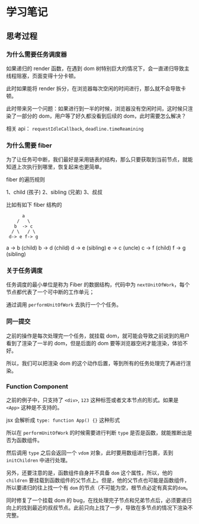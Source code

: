 # 学习笔记

## 思考过程

### 为什么需要任务调度器

如果递归的 render 函数，在遇到 dom 树特别巨大的情况下，会一直递归导致主线程阻塞，页面变得十分卡顿。

此时如果能将 render 拆分，在浏览器每次空闲的时间进行，那么就不会导致卡顿。

此时带来另一个问题：如果进行到一半的时候，浏览器没有空闲时间，这时候只渲染了一部分的 dom，用户等了好久都没看到后续的 dom，此时需要怎么解决？

相关 api： `requestIdleCallback`, `deadline.timeReamining`

### 为什么需要 fiber

为了让任务可中断，我们最好是采用链表的结构，那么只要获取到当前节点，就能知道上次执行到哪里，恢复起来也更简单。

fiber 的遍历规则

1、child (孩子)
2、sibling (兄弟)
3、叔叔

比如有如下 fiber 结构的

```
      a
    /   \
   b  -> c
  / \   / \
 d-> e f-> g
```

a -> b (child)
b -> d (child)
d -> e (sibling)
e -> c (uncle)
c -> f (child)
f -> g (sibling)

### 关于任务调度

任务调度的最小单位是称为 Fiber 的数据结构，代码中为 `nextUnitOfWork`，每个节点都代表了一个可中断的工作单元；

通过调用 `performUnitOfWork` 去执行一个个任务。

### 同一提交

之前的操作是每次处理完一个任务，就挂载 dom，就可能会导致之前说到的用户看到了渲染了一半的 dom，但是后面的 dom 要等浏览器空闲才能渲染，体验不好。

所以，我们可以把渲染 dom 的这个动作后置，等到所有的任务处理完了再进行渲染。

### Function Component

之前的例子中，只支持了 `<div>`, `123` 这种标签或者文本节点的形式。如果是 `<App>` 这种是不支持的。

jsx 会解析成 `type: function App() {}` 这种形式

所以在 `performUnitOfWork` 的时候需要进行判断 `type` 是否是函数，就能推断出是否为函数组件。

然后调用 `type` 之后会返回一个 `vdom` 对象，此时要用数组进行包裹，丢到 `initChildren` 中进行处理。

另外，还要注意的是，函数组件自身并不具备 `dom` 这个属性，所以，他的 `children` 要挂载到函数组件的父节点上。但是，他的父节点也可能是函数组件，
所以要递归的往上找一个有 `dom` 的节点（不可能为空，根节点必定有真实的`dom`。

同时修复了一个挂载 dom 的 bug，在找处理完子节点和兄弟节点后，必须要递归向上的找到最近的叔叔节点。此前只向上找了一步，导致在多节点的情况下渲染不完整。
